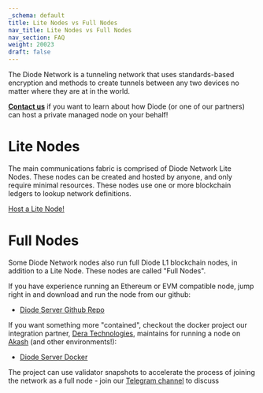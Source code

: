 ```yaml
---
_schema: default
title: Lite Nodes vs Full Nodes
nav_title: Lite Nodes vs Full Nodes
nav_section: FAQ
weight: 20023
draft: false
---
```

The Diode Network is a tunneling network that uses standards-based encryption and methods to create tunnels between any two devices no matter where they are at in the world.

<a href="https://contactdiode.paperform.co/" target="_blank" rel="noopener"><strong>Contact us</strong></a> if you want to learn about how Diode (or one of our partners) can host a private managed node on your behalf!

# Lite Nodes

The main communications fabric is comprised of Diode Network Lite Nodes.  These nodes can be created and hosted by anyone, and only require minimal resources. These nodes use one or more blockchain ledgers to lookup network definitions.

[Host a Lite Node!](/docs/)

# Full Nodes

Some Diode Network nodes also run full Diode L1 blockchain nodes, in addition to a Lite Node.  These nodes are called "Full Nodes".

If you have experience running an Ethereum or EVM compatible node, jump right in and download and run the node from our github:

* <a href="https://github.com/diodechain/diode_server/blob/master/README.md" target="_blank" rel="noopener">Diode Server Github Repo</a>

If you want something more "contained", checkout the docker project our integration partner, <a href="https://derateknoloji.com/" target="_blank" rel="noopener">Dera Technologies</a>, maintains for running a node on <a href="https://akash.network/" target="_blank" rel="noopener">Akash</a> (and other environments!):

* <a href="https://github.com/DeraTechDesign/Diode_Server_Docker" target="_blank" rel="noopener">Diode Server Docker</a>

The project can use validator snapshots to accelerate the process of joining the network as a full node - join our [Telegram channel](https://t.me/diode_chain) to discuss

&nbsp;